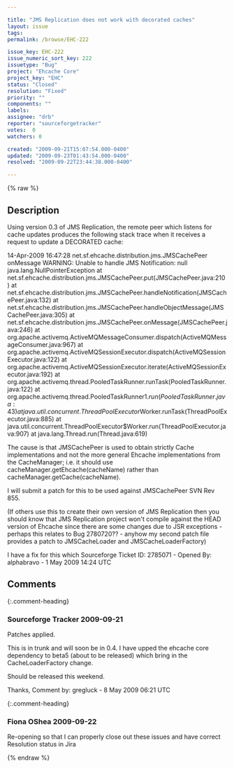 ```yaml
---

title: "JMS Replication does not work with decorated caches"
layout: issue
tags: 
permalink: /browse/EHC-222

issue_key: EHC-222
issue_numeric_sort_key: 222
issuetype: "Bug"
project: "Ehcache Core"
project_key: "EHC"
status: "Closed"
resolution: "Fixed"
priority: ""
components: ""
labels: 
assignee: "drb"
reporter: "sourceforgetracker"
votes:  0
watchers: 0

created: "2009-09-21T15:07:54.000-0400"
updated: "2009-09-23T01:43:54.000-0400"
resolved: "2009-09-22T23:44:38.000-0400"

---
```




{% raw %}



## Description

<div markdown="1" class="description">

Using version 0.3 of JMS Replication, the remote peer which listens for cache updates produces the following stack trace when it receives a request to update a DECORATED cache:

14-Apr-2009 16:47:28 net.sf.ehcache.distribution.jms.JMSCachePeer onMessage
WARNING: Unable to handle JMS Notification: null
java.lang.NullPointerException
        at net.sf.ehcache.distribution.jms.JMSCachePeer.put(JMSCachePeer.java:210)
        at net.sf.ehcache.distribution.jms.JMSCachePeer.handleNotification(JMSCachePeer.java:132)
        at net.sf.ehcache.distribution.jms.JMSCachePeer.handleObjectMessage(JMSCachePeer.java:305)
        at net.sf.ehcache.distribution.jms.JMSCachePeer.onMessage(JMSCachePeer.java:246)
        at org.apache.activemq.ActiveMQMessageConsumer.dispatch(ActiveMQMessageConsumer.java:967)
        at org.apache.activemq.ActiveMQSessionExecutor.dispatch(ActiveMQSessionExecutor.java:122)
        at org.apache.activemq.ActiveMQSessionExecutor.iterate(ActiveMQSessionExecutor.java:192)
        at org.apache.activemq.thread.PooledTaskRunner.runTask(PooledTaskRunner.java:122)
        at org.apache.activemq.thread.PooledTaskRunner$1.run(PooledTaskRunner.java:43)
        at java.util.concurrent.ThreadPoolExecutor$Worker.runTask(ThreadPoolExecutor.java:885)
        at java.util.concurrent.ThreadPoolExecutor$Worker.run(ThreadPoolExecutor.java:907)
        at java.lang.Thread.run(Thread.java:619)

The cause is that JMSCachePeer is used to obtain strictly Cache implementations and not the more general Ehcache implementations from the CacheManager; i.e. it should use cacheManager.getEhcache(cacheName) rather than cacheManager.getCache(cacheName).

I will submit a patch for this to be used against JMSCachePeer SVN Rev 855.

(If others use this to create their own version of JMS Replication then you should know that JMS Replication project won't compile against the HEAD version of Ehcache since there are some changes due to JSR exceptions - perhaps this relates to Bug 2780720?? - anyhow my second patch file provides a patch to JMSCacheLoader and JMSCacheLoaderFactory)

I have a fix for this which 
Sourceforge Ticket ID: 2785071 - Opened By: alphabravo - 1 May 2009 14:24 UTC

</div>

## Comments


{:.comment-heading}
### **Sourceforge Tracker** <span class="date">2009-09-21</span>

<div markdown="1" class="comment">

Patches applied. 

This is in trunk and will soon be in 0.4. I have upped the ehcache core dependency to beta5 (about to be released) which bring in the CacheLoaderFactory change.

Should be released this weekend.

Thanks,
Comment by: gregluck - 8 May 2009 06:21 UTC

</div>


{:.comment-heading}
### **Fiona OShea** <span class="date">2009-09-22</span>

<div markdown="1" class="comment">

Re-opening so that I can properly close out these issues and have correct Resolution status in Jira

</div>



{% endraw %}
